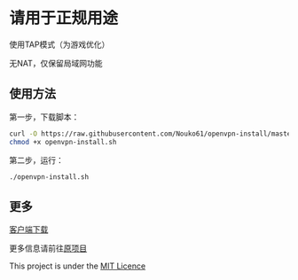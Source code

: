 # 请用于正规用途

使用TAP模式（为游戏优化）

无NAT，仅保留局域网功能

## 使用方法

第一步，下载脚本：

```bash
curl -O https://raw.githubusercontent.com/Nouko61/openvpn-install/master/openvpn-install.sh
chmod +x openvpn-install.sh
```

第二步，运行：

```sh
./openvpn-install.sh
```

## 更多

[客户端下载](https://openvpn.net/community-downloads/)

更多信息请前往[原项目](https://github.com/angristan/openvpn-install)

This project is under the [MIT Licence](https://raw.githubusercontent.com/Angristan/openvpn-install/master/LICENSE)
